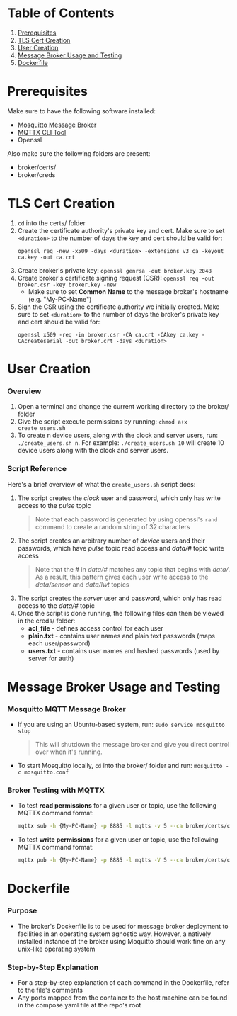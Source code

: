 # Table of Contents
1. [Prerequisites](#prerequisites)
2. [TLS Cert Creation](#tls-cert-creation)
3. [User Creation](#user-creation)
4. [Message Broker Usage and Testing](#message-broker-usage-and-testing)
5. [Dockerfile](#dockerfile)

# Prerequisites
Make sure to have the following software installed:
- [Mosquitto Message Broker](https://mosquitto.org/download/)
- [MQTTX CLI Tool](https://mqttx.app/cli)
- Openssl

Also make sure the following folders are present:
- broker/certs/
- broker/creds

# TLS Cert Creation
1. `cd` into the certs/ folder 
2. Create the certificate authority's private key and cert. Make sure to set `<duration>` to the number of days the key and cert should be valid for: 
    ```
    openssl req -new -x509 -days <duration> -extensions v3_ca -keyout ca.key -out ca.crt
    ```
3. Create broker's private key: `openssl genrsa -out broker.key 2048`
4. Create broker's certificate signing request (CSR): `openssl req -out broker.csr -key broker.key -new`
    - Make sure to set **Common Name** to the message broker's hostname (e.g. "My-PC-Name")
5. Sign the CSR using the certificate authority we initially created. Make sure to set `<duration>` to the number of days the broker's private key and cert should be valid for: 
    ```
    openssl x509 -req -in broker.csr -CA ca.crt -CAkey ca.key -CAcreateserial -out broker.crt -days <duration>
    ```

# User Creation
### Overview
1. Open a terminal and change the current working directory to the broker/ folder
2. Give the script execute permissions by running:  `chmod a+x create_users.sh`
3. To create n device users, along with the clock and server users, run: `./create_users.sh n`. For example: `./create_users.sh 10` will create 10 device users along with the clock and server users.

### Script Reference
Here's a brief overview of what the `create_users.sh` script does:
1. The script creates the *clock* user and password, which only has write access to the *pulse* topic
    > Note that each password is generated by using openssl's `rand` command to create a random string of 32 characters
2. The script creates an arbitrary number of *device* users and their passwords, which have *pulse* topic read access and *data/#* topic write access
    > Note that the **#** in *data/#* matches any topic that begins with *data/*. As a result, this pattern gives each user write access to the *data/sensor* and *data/lwt* topics
3. The script creates the *server* user and password, which only has read access to the *data/#* topic
4. Once the script is done running, the following files can then be viewed in the creds/ folder:
    - **acl_file** - defines access control for each user
    - **plain.txt** - contains user names and plain text passwords (maps each user/password)
    - **users.txt** - contains user names and hashed passwords (used by server for auth)

# Message Broker Usage and Testing
### Mosquitto MQTT Message Broker
- If you are using an Ubuntu-based system, run: `sudo service mosquitto stop`
    > This will shutdown the message broker and give you direct control over when it's running.
- To start Mosquitto locally, `cd` into the broker/ folder and run: `mosquitto -c mosquitto.conf`

### Broker Testing with MQTTX
- To test **read permissions** for a given user or topic, use the following MQTTX command format:
    ```bash 
    mqttx sub -h {My-PC-Name} -p 8885 -l mqtts -v 5 --ca broker/certs/ca.crt -u {USER} -P {PASSWORD} -t "{TOPIC}"
    ```
- To test **write permissions** for a given user or topic, use the following MQTTX command format:
    ```bash 
    mqttx pub -h {My-PC-Name} -p 8885 -l mqtts -V 5 --ca broker/certs/ca.crt -u {USER} -P {PASSWORD} -t "{TOPIC}" -m "{MESSAGE}"
    ```

# Dockerfile
### Purpose
- The broker's Dockerfile is to be used for message broker deployment to facilities in an operating system agnostic way. However, a natively installed instance of the broker using Moquitto should work fine on any unix-like operating system 

### Step-by-Step Explanation
- For a step-by-step explanation of each command in the Dockerfile, refer to the file's comments
- Any ports mapped from the container to the host machine can be found in the compose.yaml file at the repo's root 